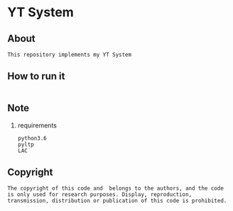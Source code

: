 # YT System
## About
```
This repository implements my YT System
```

## How to run it
```

```

## Note
1. requirements
    ```
    python3.6
    pyltp
    LAC
    ```
## Copyright
```
The copyright of this code and  belongs to the authors, and the code is only used for research purposes. Display, reproduction, transmission, distribution or publication of this code is prohibited.
```